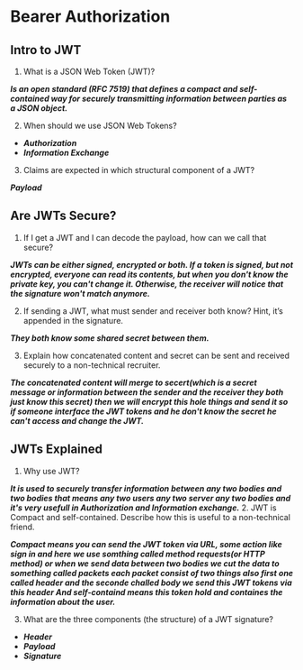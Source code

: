 # Bearer Authorization

## Intro to JWT

1. What is a JSON Web Token (JWT)?

***Is an open standard (RFC 7519) that defines a compact and self-contained way for securely transmitting information between parties as a JSON object.***

2. When should we use JSON Web Tokens?

- ***Authorization***
- ***Information Exchange***

3. Claims are expected in which structural component of a JWT?


***Payload***

## Are JWTs Secure?

1. If I get a JWT and I can decode the payload, how can we call that secure?

***JWTs can be either signed, encrypted or both. If a token is signed, but not encrypted, everyone can read its contents, but when you don't know the private key, you can't change it. Otherwise, the receiver will notice that the signature won't match anymore.***

2. If sending a JWT, what must sender and receiver both know? Hint, it’s appended in the signature.

***They both know some shared secret between them.***

3. Explain how concatenated content and secret can be sent and received securely to a non-technical recruiter.

***The concatenated content will merge to secert(which is a secret message or information between the sender and the receiver they both just know this secret) then we will encrypt this hole things and send it so if someone interface the JWT tokens and he don't know the secret he can't access and change the JWT.***

## JWTs Explained



1. Why use JWT?

***It is used to securely transfer information between any two bodies and two bodies that means any two users any two server any two bodies and it's very usefull in Authorization and Information exchange.***
2. JWT is Compact and self-contained. Describe how this is useful to a non-technical friend.

***Compact means you can send the JWT token via URL, some action like sign in and here we use somthing called method requests(or HTTP method) or when we send data between two bodies we cut the data to something called packets each packet consist of two things also first one called header and the seconde challed body we send this JWT tokens via this header And self-containd means this token hold and containes the information about the user.***

3. What are the three components (the structure) of a JWT signature?

- ***Header***
- ***Payload***
- ***Signature***